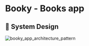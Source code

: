 # Booky - Books app


## 🎨   System Design


![booky_app_architecture_pattern](https://github.com/taha-128/Booky/assets/108621978/573fd380-a315-4890-ad14-4fca7bcfb3d3)
